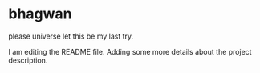 # bhagwan
please universe let this be my last try.


I am editing the README file. Adding some more details about the project description.

